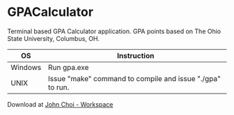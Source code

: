 # GPACalculator

Terminal based GPA Calculator application.
GPA points based on The Ohio State University, Columbus, OH.

 OS | Instruction
--- | ---
Windows | Run gpa.exe
UNIX | Issue "make" command to compile and issue "./gpa" to run.

Download at [John Choi - Workspace](https://johnchoi96.github.io/downloads.html)
